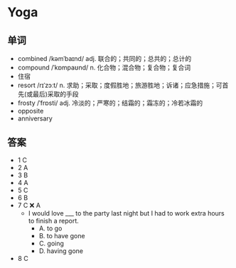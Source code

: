 # Yoga

## 单词
- combined /kəmˈbaɪnd/ adj. 联合的；共同的；总共的；总计的
- compound /ˈkɒmpaʊnd/ n. 化合物；混合物；复合物；复合词
-  住宿
- resort /rɪˈzɔːt/ n. 求助；采取；度假胜地；旅游胜地；诉诸；应急措施；可首先(或最后)采取的手段
- frosty /ˈfrɒsti/ adj. 冷淡的；严寒的；结霜的；霜冻的；冷若冰霜的
- opposite
- anniversary
  
## 答案
- 1 C
- 2 A
- 3 B
- 4 A
- 5 C
- 6 B
- 7 C ❌ A
  - I would love ___ to the party last night but I had to work extra hours to finish a report.
    - A. to go
    - B. to have gone
    - C. going
    - D. having gone
- 8 C
